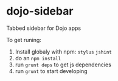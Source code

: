 dojo-sidebar
============

Tabbed sidebar for Dojo apps

To get runing:

1. Install globaly with npm: `stylus` `jshint`
2. do an `npm install`
3. run `grunt deps` to get js dependencies
4. run `grunt` to start developing
